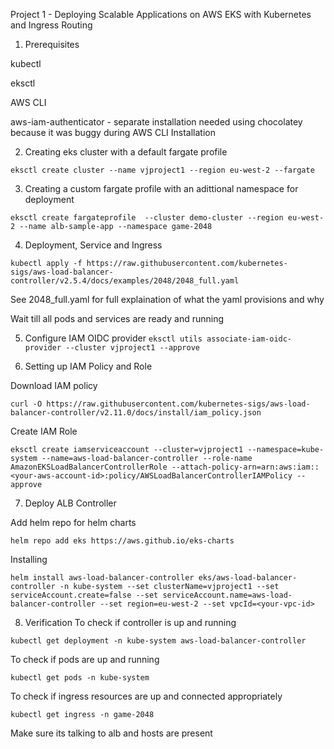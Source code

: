Project 1 - Deploying Scalable Applications on AWS EKS with Kubernetes and Ingress Routing

1. Prerequisites

kubectl

eksctl

AWS CLI

aws-iam-authenticator - separate installation needed using chocolatey because it was buggy during AWS CLI Installation

2. Creating eks cluster with a default fargate profile 

```eksctl create cluster --name vjproject1 --region eu-west-2 --fargate```

3. Creating a custom fargate profile with an adittional namespace for deployment

 ``` eksctl create fargateprofile  --cluster demo-cluster --region eu-west-2 --name alb-sample-app --namespace game-2048 ```


4. Deployment, Service and Ingress

```kubectl apply -f https://raw.githubusercontent.com/kubernetes-sigs/aws-load-balancer-controller/v2.5.4/docs/examples/2048/2048_full.yaml```

See 2048_full.yaml for full explaination of what the yaml provisions and why

Wait till all pods and services are ready and running

5. Configure IAM OIDC provider 
```eksctl utils associate-iam-oidc-provider --cluster vjproject1 --approve```

6. Setting up IAM Policy and Role

Download IAM policy 

```curl -O https://raw.githubusercontent.com/kubernetes-sigs/aws-load-balancer-controller/v2.11.0/docs/install/iam_policy.json```

Create IAM Role

```eksctl create iamserviceaccount --cluster=vjproject1 --namespace=kube-system --name=aws-load-balancer-controller --role-name AmazonEKSLoadBalancerControllerRole --attach-policy-arn=arn:aws:iam::<your-aws-account-id>:policy/AWSLoadBalancerControllerIAMPolicy --approve```

7. Deploy ALB Controller

Add helm repo for helm charts

```helm repo add eks https://aws.github.io/eks-charts```

Installing 

```helm install aws-load-balancer-controller eks/aws-load-balancer-controller -n kube-system --set clusterName=vjproject1 --set serviceAccount.create=false --set serviceAccount.name=aws-load-balancer-controller --set region=eu-west-2 --set vpcId=<your-vpc-id>```

8. Verification
To check if controller is up and running

```kubectl get deployment -n kube-system aws-load-balancer-controller```

To check if pods are up and running

```kubectl get pods -n kube-system```

To check if ingress resources are up and connected appropriately 

```kubectl get ingress -n game-2048```

Make sure its talking to alb and hosts are present







